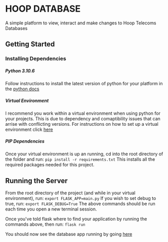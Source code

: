 # HOOP DATABASE
A simple platform to view, interact and make changes to Hoop Telecoms Databases

## Getting Started

### Installing Dependencies
##### Python 3.10.6
Follow instructions to install the latest version of python for your platform in the [python docs](https://www.python.org/downloads/)

##### Virtual Environment
I recommend you work within a virtual environment when using python for your projects. This is due to dependency and comaptibility issues that can arrise with conflicting versions. 
For instructions on how to set up a virtual environment click [here](https://packaging.python.org/en/latest/guides/installing-using-pip-and-virtual-environments/)

##### PIP Dependencies
Once your virtual environment is up an running, cd into the root directory of the folder and run:
`pip install -r requirements.txt`
This installs all the required packages needed for this project.

## Running the Server
From the root directory of the project (and while in your virtual environment), run:
`export FLASK_APP=main.py`
If you wish to set debug to true, run:
`export FLASK_DEBUG=True`
The above commands should be run each time you open a new terminal session.

Once you've told flask where to find your application by running the commands above, then run:
`flask run`

You should now see the database app running by going [here](http://127.0.0.1/)